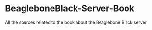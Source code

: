 BeagleboneBlack-Server-Book
===========================

All the sources related to the book about the Beaglebone Black server 
